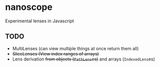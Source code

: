 nanoscope
==========

Experimental lenses in Javascript

## TODO
- MultiLenses (can view multiple things at once return them all)
- <s>SliceLenses (View index ranges of arrays)</s>
- Lens derivation <s>from objects (`PathLens`es)</s> and arrays (`IndexedLens`es)